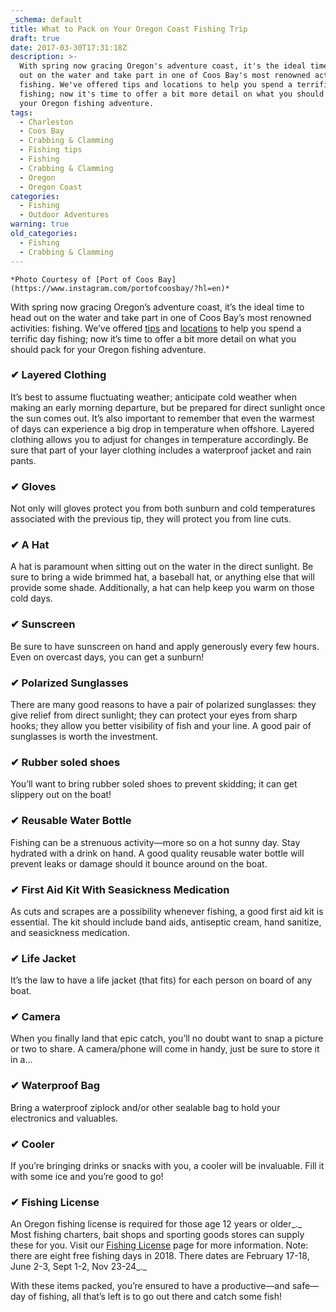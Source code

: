 ```yaml
---
_schema: default
title: What to Pack on Your Oregon Coast Fishing Trip
draft: true
date: 2017-03-30T17:31:18Z
description: >-
  With spring now gracing Oregon's adventure coast, it's the ideal time to head
  out on the water and take part in one of Coos Bay's most renowned activities:
  fishing. We've offered tips and locations to help you spend a terrific day
  fishing; now it's time to offer a bit more detail on what you should pack for
  your Oregon fishing adventure.
tags:
  - Charleston
  - Coos Bay
  - Crabbing & Clamming
  - Fishing tips
  - Fishing
  - Crabbing & Clamming
  - Oregon
  - Oregon Coast
categories:
  - Fishing
  - Outdoor Adventures
warning: true
old_categories:
  - Fishing
  - Crabbing & Clamming
---
```

```
*Photo Courtesy of [Port of Coos Bay](https://www.instagram.com/portofcoosbay/?hl=en)*
```

With spring now gracing Oregon’s adventure coast, it’s the ideal time to head out on the water and take part in one of Coos Bay’s most renowned activities: fishing. We’ve offered <a href="/2017/03/how-to-plan-your-oregon-coast-spring-fishing-trip/" target="_blank" rel="noopener noreferrer">tips</a>&nbsp;and <a href="/2017/02/where-can-i-find-the-best-kayak-fishing-on-oregons-adventure-coast/" target="_blank" rel="noopener noreferrer">locations</a>&nbsp;to help you&nbsp;spend a terrific day fishing; now it’s time to offer a bit more detail on what you should pack for your Oregon fishing adventure.

### ✔&nbsp;Layered Clothing

It’s best to assume fluctuating weather; anticipate cold weather when making&nbsp;an early morning departure, but be prepared for direct sunlight&nbsp;once the sun comes out. It’s also important to remember that even the warmest of days can experience a big drop in temperature when offshore. Layered clothing allows you to adjust for changes in temperature accordingly. Be sure that part of your layer clothing includes a waterproof jacket and rain pants.

### ✔&nbsp;Gloves

Not only will gloves protect you from both sunburn and cold temperatures associated with the previous tip, they will protect you from line cuts.

### ✔&nbsp;A Hat

A hat is paramount when sitting out on the water in the direct sunlight. Be sure to bring a wide brimmed hat, a baseball hat, or anything else that will provide some shade. Additionally, a hat can help keep you warm on those cold days.

### ✔&nbsp;Sunscreen

Be sure to have sunscreen on hand and apply generously every few hours. Even on overcast days, you can get a sunburn!

### ✔&nbsp;Polarized Sunglasses

There are many good reasons to have a pair of polarized sunglasses: they give relief from direct sunlight; they can protect your eyes from sharp hooks; they allow you better visibility of fish and your line. A good pair of sunglasses is worth the investment.

### ✔ Rubber soled shoes

You’ll want to bring rubber soled shoes to prevent skidding; it can get slippery out on the boat!

### ✔ Reusable Water&nbsp;Bottle

Fishing can be a strenuous activity—more so on a hot sunny day. Stay hydrated with a drink on hand. A good quality&nbsp;reusable water&nbsp;bottle will prevent leaks or damage should it bounce around on the boat.

### ✔&nbsp;First Aid Kit With Seasickness Medication

As cuts and scrapes are a possibility whenever fishing, a good first aid kit is essential. The kit should include band aids, antiseptic cream, hand sanitize, and seasickness medication.

### ✔&nbsp;Life Jacket

It’s the law to have a life jacket (that fits) for each person on board of any boat.

### ✔&nbsp;Camera

When you finally land that epic catch, you’ll no doubt want to snap a picture or two to share. A camera/phone will come in handy, just be sure to store it in a…

### ✔&nbsp;Waterproof Bag

Bring a waterproof ziplock and/or other sealable bag to hold your electronics and valuables.

### ✔&nbsp;Cooler

If you’re bringing drinks or snacks with you, a cooler will be invaluable. Fill it with some ice and you’re good to go!

### ✔&nbsp;Fishing License

An Oregon fishing license is required for those age 12 years or older\_.\_&nbsp; Most fishing charters, bait shops and sporting goods stores can supply these for you.&nbsp;Visit our <a href="http://www.oregonsadventurecoast.com/travelers-guide/fishing-license-requirements/" target="_blank" rel="noopener noreferrer">Fishing License</a> page for more information. Note: there are eight&nbsp;free fishing days in 2018. There dates are&nbsp;February 17-18, June 2-3, Sept 1-2, Nov 23-24\_.\_

With these items packed, you’re ensured to have a productive—and safe—day of fishing, all that’s left is to go out there and catch some fish!